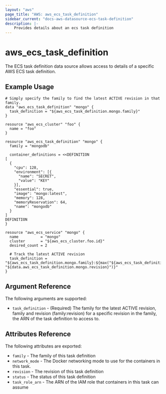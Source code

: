 ```yaml
---
layout: "aws"
page_title: "AWS: aws_ecs_task_definition"
sidebar_current: "docs-aws-datasource-ecs-task-definition"
description: |-
    Provides details about an ecs task definition
---
```


# aws_ecs_task_definition

The ECS task definition data source allows access to details of
a specific AWS ECS task definition.


## Example Usage

```hcl
# Simply specify the family to find the latest ACTIVE revision in that family.
data "aws_ecs_task_definition" "mongo" {
  task_definition = "${aws_ecs_task_definition.mongo.family}"
}

resource "aws_ecs_cluster" "foo" {
  name = "foo"
}

resource "aws_ecs_task_definition" "mongo" {
  family = "mongodb"

  container_definitions = <<DEFINITION
[
  {
    "cpu": 128,
    "environment": [{
      "name": "SECRET",
      "value": "KEY"
    }],
    "essential": true,
    "image": "mongo:latest",
    "memory": 128,
    "memoryReservation": 64,
    "name": "mongodb"
  }
]
DEFINITION
}

resource "aws_ecs_service" "mongo" {
  name          = "mongo"
  cluster       = "${aws_ecs_cluster.foo.id}"
  desired_count = 2

  # Track the latest ACTIVE revision
  task_definition = "${aws_ecs_task_definition.mongo.family}:${max("${aws_ecs_task_definition.mongo.revision}", "${data.aws_ecs_task_definition.mongo.revision}")}"
}
```

## Argument Reference

The following arguments are supported:

* `task_definition` - (Required) The family for the latest ACTIVE revision, family and revision (family:revision) for a specific revision in the family, the ARN of the task definition to access to.

## Attributes Reference

The following attributes are exported:

* `family` - The family of this task definition
* `network_mode` - The Docker networking mode to use for the containers in this task.
* `revision` - The revision of this task definition
* `status` - The status of this task definition
* `task_role_arn` - The ARN of the IAM role that containers in this task can assume
